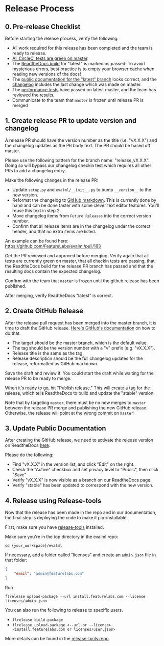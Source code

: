 # Release Process

## 0. Pre-release Checklist
Before starting the release process, verify the following:
* All work required for this release has been completed and the team is ready to release.
* [All CircleCI tests are green on master](https://app.circleci.com/pipelines/github/FeatureLabs/evalml?branch=master).
* The [ReadtheDocs build](https://readthedocs.com/projects/feature-labs-inc-evalml/builds/) for "latest" is marked as passed. To avoid mysterious errors, best practice is to empty your browser cache when reading new versions of the docs!
* The [public documentation for the "latest" branch](https://evalml.featurelabs.com/en/latest/) looks correct, and the [changelog](https://evalml.featurelabs.com/en/latest/changelog.html) includes the last change which was made on master.
* The [performance tests](https://github.com/FeatureLabs/evalml-performance-tests) have passed on latest master, and the team has reviewed the results.
* Communicate to the team that `master` is frozen until release PR is merged

## 1. Create release PR to update version and changelog
A release PR should have the version number as the title (i.e. "vX.X.X") and the changelog updates as the PR body text. The PR should be based off master.

Please use the following pattern for the branch name: "release_vX.X.X". Doing so will bypass our changelog checkin test which requires all other PRs to add a changelog entry.

Make the following changes in the release PR:
* Update `setup.py` and `evalml/__init__.py` to bump `__version__` to the new version.
* Reformat the changelog to [GitHub markdown](https://guides.github.com/features/mastering-markdown/). This is currently done by hand and can be done faster with some clever text editor features. You'll reuse this text in step 2.
* Move changelog items from `Future Releases` into the correct version number.
* Confirm that all release items are in the changelog under the correct header, and that no extra items are listed.


An example can be found here: https://github.com/FeatureLabs/evalml/pull/163

Get the PR reviewed and approved before merging. Verify again that all tests are currently green on master, that all checkin tests are passing, that the ReadtheDocs build for the release PR branch has passed and that the resulting docs contain the expected changelog.

Confirm with the team that `master` is frozen until the github release has been published.

After merging, verify ReadtheDocs "latest" is correct.

## 2. Create GitHub Release
After the release pull request has been merged into the master branch, it is time to draft the GitHub release. [Here's GitHub's documentation](https://help.github.com/en/github/administering-a-repository/managing-releases-in-a-repository#creating-a-release) on how to do that.
* The target should be the master branch, which is the default value.
* The tag should be the version number with a "v" prefix (e.g. "vX.X.X").
* Release title is the same as the tag.
* Release description should be the full changelog updates for the release, reformatted as GitHub markdown.

Save the draft and review it. You could start the draft while waiting for the release PR to be ready to merge.

When it's ready to go, hit "Publish release." This will create a tag for the release, which tells ReadtheDocs to build and update the "stable" version.

Note that by targeting `master`, there must be no new merges to `master` between the release PR merge and publishing the new GitHub release. Otherwise, the release will point at the wrong commit on `master`!

## 3. Update Public Documentation
After creating the GitHub release, we need to activate the release version on ReadtheDocs [here](https://readthedocs.com/projects/feature-labs-inc-evalml/versions/).

Please do the following:
* Find "vX.X.X" in the version list, and click "Edit" on the right.
* Check the "Active" checkbox and set privacy level to "Public", then click "Save"
* Verify "vX.X.X" is now visible as a branch on our ReadtheDocs page.
* Verify "stable" has been updated to correspond with the new version.

## 4. Release using Release-tools
Now that the release has been made in the repo and in our documentation, the final step is deploying the code to make it pip-installable.

First, make sure you have [release-tools](https://github.com/FeatureLabs/release-tools) installed.

Make sure you're in the top directory in the evalml repo:
```shell
cd {your_workspace}/evalml
```

If necessary, add a folder called "licenses" and create an `admin.json` file in that folder:
```json
{
    "email": "admin@featurelabs.com"
}
```

Run
```shell
flrelease upload-package --url install.featurelabs.com --license licenses/admin.json
```

You can also run the following to release to specific users.
* `flrelease build-package`
* `flrelease upload-package <--url or --license> <install.featurelabs.com or licenses/user.json>`

More details can be found in the [release-tools repo](https://github.com/FeatureLabs/release-tools).
